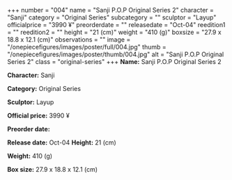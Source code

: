 +++
number = "004"
name = "Sanji P.O.P Original Series 2"
character = "Sanji"
category = "Original Series"
subcategory = ""
sculptor = "Layup"
officialprice = "3990 ¥"
preorderdate = ""
releasedate = "Oct-04"
reedition1 = ""
reedition2 = ""
height = "21 (cm)"
weight = "410 (g)"
boxsize = "27.9 x 18.8 x 12.1 (cm)"
observations = ""
image = "/onepiecefigures/images/poster/full/004.jpg"
thumb = "/onepiecefigures/images/poster/thumb/004.jpg"
alt = "Sanji P.O.P Original Series 2"
class = "original-series"
+++
**Name:** Sanji P.O.P Original Series 2

**Character:** Sanji

**Category:** Original Series 

**Sculptor:** Layup

**Official price:** 3990 ¥

**Preorder date:** 

**Release date:** Oct-04
**Height:** 21 (cm)

**Weight:** 410 (g)

**Box size:** 27.9 x 18.8 x 12.1 (cm)

